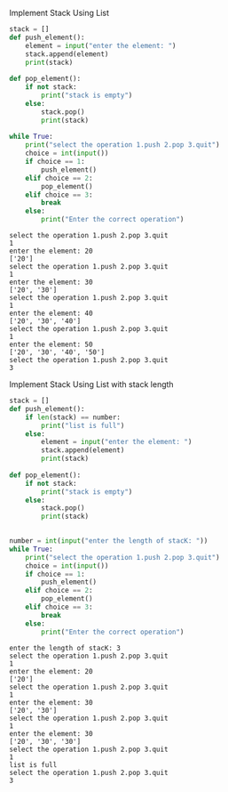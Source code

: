 Implement Stack Using List


```python
stack = []
def push_element():
    element = input("enter the element: ")
    stack.append(element)
    print(stack)
    
def pop_element():
    if not stack:
        print("stack is empty")
    else:
        stack.pop()
        print(stack)
    
while True:
    print("select the operation 1.push 2.pop 3.quit")
    choice = int(input())
    if choice == 1:
        push_element()
    elif choice == 2:
        pop_element()
    elif choice == 3:
        break
    else:
        print("Enter the correct operation")
```

    select the operation 1.push 2.pop 3.quit
    1
    enter the element: 20
    ['20']
    select the operation 1.push 2.pop 3.quit
    1
    enter the element: 30
    ['20', '30']
    select the operation 1.push 2.pop 3.quit
    1
    enter the element: 40
    ['20', '30', '40']
    select the operation 1.push 2.pop 3.quit
    1
    enter the element: 50
    ['20', '30', '40', '50']
    select the operation 1.push 2.pop 3.quit
    3
    

Implement Stack Using List with stack length


```python
stack = []
def push_element():
    if len(stack) == number:
        print("list is full")
    else:
        element = input("enter the element: ")
        stack.append(element)
        print(stack)
        
def pop_element():
    if not stack:
        print("stack is empty")
    else:
        stack.pop()
        print(stack)
        

number = int(input("enter the length of stacK: "))    
while True:
    print("select the operation 1.push 2.pop 3.quit")
    choice = int(input())
    if choice == 1:
        push_element()
    elif choice == 2:
        pop_element()
    elif choice == 3:
        break
    else:
        print("Enter the correct operation")
```

    enter the length of stacK: 3
    select the operation 1.push 2.pop 3.quit
    1
    enter the element: 20
    ['20']
    select the operation 1.push 2.pop 3.quit
    1
    enter the element: 30
    ['20', '30']
    select the operation 1.push 2.pop 3.quit
    1
    enter the element: 30
    ['20', '30', '30']
    select the operation 1.push 2.pop 3.quit
    1
    list is full
    select the operation 1.push 2.pop 3.quit
    3
    


```python

```


```python

```


```python

```
